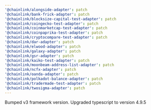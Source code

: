 ```yaml
---
'@chainlink/alongside-adapter': patch
'@chainlink/bank-frick-adapter': patch
'@chainlink/blocksize-capital-test-adapter': patch
'@chainlink/coingecko-test-adapter': patch
'@chainlink/coinmarketcap-test-adapter': patch
'@chainlink/coinpaprika-test-adapter': patch
'@chainlink/cryptocompare-test-adapter': patch
'@chainlink/dar-adapter': patch
'@chainlink/elwood-adapter': patch
'@chainlink/galaxy-adapter': patch
'@chainlink/gsr-adapter': patch
'@chainlink/kaiko-test-adapter': patch
'@chainlink/moonbeam-address-list-adapter': patch
'@chainlink/ncfx-adapter': patch
'@chainlink/oanda-adapter': patch
'@chainlink/polkadot-balance-adapter': patch
'@chainlink/tradermade-test-adapter': patch
'@chainlink/twosigma-adapter': patch
---
```


Bumped v3 framework version. Upgraded typescript to version 4.9.5
